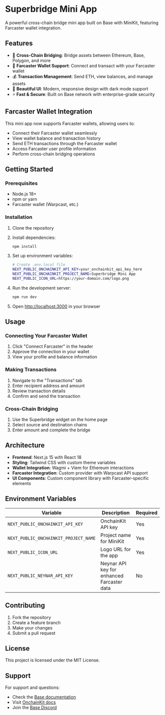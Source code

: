 # Superbridge Mini App

A powerful cross-chain bridge mini app built on Base with MiniKit, featuring Farcaster wallet integration.

## Features

- 🌉 **Cross-Chain Bridging**: Bridge assets between Ethereum, Base, Polygon, and more
- 🦊 **Farcaster Wallet Support**: Connect and transact with your Farcaster wallet
- 💰 **Transaction Management**: Send ETH, view balances, and manage assets
- 🎨 **Beautiful UI**: Modern, responsive design with dark mode support
- ⚡ **Fast & Secure**: Built on Base network with enterprise-grade security

## Farcaster Wallet Integration

This mini app now supports Farcaster wallets, allowing users to:

- Connect their Farcaster wallet seamlessly
- View wallet balance and transaction history
- Send ETH transactions through the Farcaster wallet
- Access Farcaster user profile information
- Perform cross-chain bridging operations

## Getting Started

### Prerequisites

- Node.js 18+ 
- npm or yarn
- Farcaster wallet (Warpcast, etc.)

### Installation

1. Clone the repository
2. Install dependencies:
   ```bash
   npm install
   ```

3. Set up environment variables:
   ```bash
   # Create .env.local file
   NEXT_PUBLIC_ONCHAINKIT_API_KEY=your_onchainkit_api_key_here
   NEXT_PUBLIC_ONCHAINKIT_PROJECT_NAME=Superbridge Mini App
   NEXT_PUBLIC_ICON_URL=https://your-domain.com/logo.png
   ```

4. Run the development server:
   ```bash
   npm run dev
   ```

5. Open [http://localhost:3000](http://localhost:3000) in your browser

## Usage

### Connecting Your Farcaster Wallet

1. Click "Connect Farcaster" in the header
2. Approve the connection in your wallet
3. View your profile and balance information

### Making Transactions

1. Navigate to the "Transactions" tab
2. Enter recipient address and amount
3. Review transaction details
4. Confirm and send the transaction

### Cross-Chain Bridging

1. Use the Superbridge widget on the home page
2. Select source and destination chains
3. Enter amount and complete the bridge

## Architecture

- **Frontend**: Next.js 15 with React 18
- **Styling**: Tailwind CSS with custom theme variables
- **Wallet Integration**: Wagmi + Viem for Ethereum interactions
- **Farcaster Integration**: Custom provider with Warpcast API support
- **UI Components**: Custom component library with Farcaster-specific elements

## Environment Variables

| Variable | Description | Required |
|----------|-------------|----------|
| `NEXT_PUBLIC_ONCHAINKIT_API_KEY` | OnchainKit API key | Yes |
| `NEXT_PUBLIC_ONCHAINKIT_PROJECT_NAME` | Project name for MiniKit | Yes |
| `NEXT_PUBLIC_ICON_URL` | Logo URL for the app | Yes |
| `NEXT_PUBLIC_NEYNAR_API_KEY` | Neynar API key for enhanced Farcaster data | No |

## Contributing

1. Fork the repository
2. Create a feature branch
3. Make your changes
4. Submit a pull request

## License

This project is licensed under the MIT License.

## Support

For support and questions:
- Check the [Base documentation](https://docs.base.org/)
- Visit [OnchainKit docs](https://onchainkit.xyz/)
- Join the [Base Discord](https://discord.gg/buildonbase)
